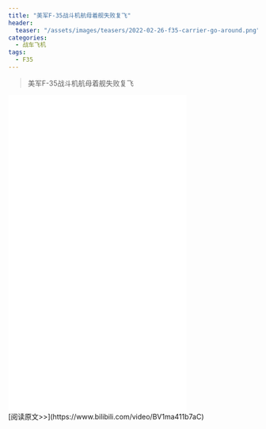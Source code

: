 ```yaml
---
title: "美军F-35战斗机航母着舰失败复飞"
header:
  teaser: "/assets/images/teasers/2022-02-26-f35-carrier-go-around.png"
categories:
  - 战车飞机
tags:
  - F35
---
```


>美军F-35战斗机航母着舰失败复飞

<iframe width="360px" height="640px" src="//player.bilibili.com/player.html?aid=212173091&bvid=BV1ma411b7aC&cid=548594257&page=1" scrolling="no" border="0" frameborder="no" framespacing="0" allowfullscreen="true"> </iframe>
<br/>
[阅读原文>>](https://www.bilibili.com/video/BV1ma411b7aC)
